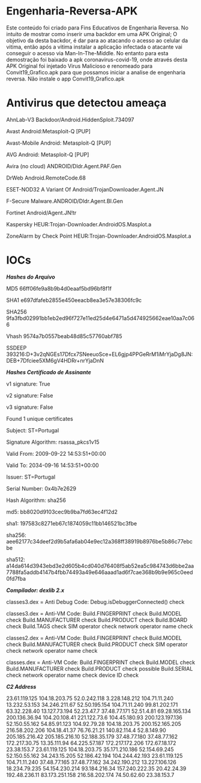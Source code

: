 # Engenharia-Reversa-APK
Este conteúdo foi criado para Fins Educativos de Engenharia Reversa. 
No intuito de mostrar como inserir uma backdor em uma APK Original;
O objetivo da desta backdor, é dar para ao atacando o acesso ao celular da vitima, então após a vitima instalar 
a aplicação infectada o atacante vai conseguir o acesso via Man-In-The-Middle.
No entanto para esta demostração foi baixado a apk coronavirus-covid-19, onde através desta APK Original 
foi injetado Virus Malicioso e renomeado para Convit19_Grafico.apk para que possamos iniciar a 
analise de engenharia reversa.
Não instale o app Convit19_Grafico.apk

# Antivirus que detectou ameaça
AhnLab-V3                  Backdoor/Android.HiddenSploit.734097

Avast                      Android:Metasploit-Q [PUP]

Avast-Mobile Android:      Metasploit-Q [PUP]

AVG Android:               Metasploit-Q [PUP]

Avira (no cloud)           ANDROID/Dldr.Agent.PAF.Gen

DrWeb                      Android.RemoteCode.68

ESET-NOD32                 A Variant Of Android/TrojanDownloader.Agent.JN

F-Secure                   Malware.ANDROID/Dldr.Agent.BI.Gen

Fortinet                   Android/Agent.JN!tr

Kaspersky                  HEUR:Trojan-Downloader.AndroidOS.Masplot.a

ZoneAlarm by Check Point   HEUR:Trojan-Downloader.AndroidOS.Masplot.a

# IOCs

***Hashes do Arquivo***

MD5 66ff06fe9a8b9b4d0eaaf5bd96bf8f1f

SHA1 e697dfafeb2855e450eeacb8ea3e57e38306fc9c

SHA256 9fa3fbd02991bb1eb2ed96f727e11ed25d4e6471a5d474925662eae10aa7c066

Vhash 9574a7b0557beab48d85c57760abf785

SSDEEP 393216:D+3v2qNGEs17Dfcx7SNeeuoSce+EL6gjp4PPGeRrM1iMrYjaDg8JN:DEB+7Dfciee5XM6gV4HDRr+nrYjaDnN

***Hashes Certificado de Assinante***

v1 signature: True

v2 signature: False

v3 signature: False

Found 1 unique certificates

Subject: ST=Portugal

Signature Algorithm: rsassa_pkcs1v15

Valid From: 2009-09-22 14:53:51+00:00

Valid To: 2034-09-16 14:53:51+00:00

Issuer: ST=Portugal

Serial Number: 0x4b7e2629

Hash Algorithm: sha256

md5: bb8020d9103cec9b9ba7fd63ec4f12d2

sha1: 197583c8271eb67c1874059c11bb146521bc3fbe

sha256: aee62177c34deef2d9b5afa6ab04e9ec12a368ff38919b8976be5b86c77ebcbe

sha512: a14da614d3943ebd3e2d605b4cd040d76408f5ab52ea5c984743d6bbe2aa7788fa5addb4147b4fbb74493a49e646aaad1ad6f7cae368b9b9e965c0eed0fd7fba

***Compilador: dexlib 2.x***

classes3.dex = 
Anti Debug Code: 
Debug.isDebuggerConnected() check

classes3.dex = 
Anti-VM Code: 
Build.FINGERPRINT check
Build.MODEL check
Build.MANUFACTURER check
Build.PRODUCT check
Build.BOARD check
Build.TAGS check
SIM operator check
network operator name check

classes2.dex =
Anti-VM Code: 
Build.FINGERPRINT check
Build.MODEL check
Build.MANUFACTURER check
Build.PRODUCT check
SIM operator check
network operator name check

classes.dex = 
Anti-VM Code: 
Build.FINGERPRINT check
Build.MODEL check
Build.MANUFACTURER check
Build.PRODUCT check
possible Build.SERIAL check
network operator name check
device ID check

***C2 Address***

23.61.119.125 
104.18.203.75 
52.0.242.118 
3.228.148.212 
104.71.11.240 
13.232.53.153 
34.246.211.67 
52.50.195.154 
104.71.11.240 
99.81.202.171 
63.32.228.40 
13.127.73.194 
52.23.47.7 
37.48.77.171 
52.51.4.81
69.28.165.134
200.136.36.94
104.20.108.41
221.122.73.6
104.45.180.93
200.123.197.136
52.150.55.162
54.85.91.123
104.92.79.28
104.18.203.75
200.152.165.205
216.58.202.206
104.18.41.37
76.76.21.21
140.82.114.4
52.8.149.90
205.185.216.42
205.185.216.10
52.188.35.179
37.48.77.180
37.48.77.162
172.217.30.75
13.35.111.94
64.225.57.187
172.217.172.206
172.67.18.172
23.38.153.7
23.61.119.125
104.18.203.75
35.171.210.186
52.154.69.245
52.150.55.162
34.243.15.205
52.186.42.194
104.244.42.193
23.61.119.125
104.71.11.240
37.48.77.165
37.48.77.162
34.242.190.212
13.227.106.126
18.234.79.235
54.154.230.214
93.184.216.34
157.240.222.35
20.42.24.39
192.48.236.11
83.173.251.158
216.58.202.174
74.50.62.60
23.38.153.7

